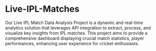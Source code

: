 # Live-IPL-Matches
Our Live IPL Match Data Analysis Project is a dynamic and real-time analytics solution that leverages API integration to extract, process, and visualize key insights from IPL matches. This project aims to provide a comprehensive dashboard displaying crucial match statistics, player performances, enhancing user experience for cricket enthusiasts.
